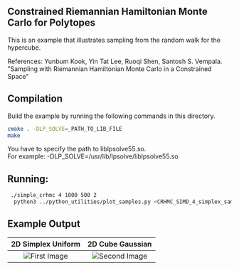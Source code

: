 ## Constrained Riemannian Hamiltonian Monte Carlo for Polytopes
This is an example that illustrates sampling from the random walk for the hypercube.

References:
Yunbum Kook, Yin Tat Lee, Ruoqi Shen, Santosh S. Vempala. "Sampling with Riemannian Hamiltonian
 Monte Carlo in a Constrained Space"
## Compilation
Build the example by running the following commands in this directory.

```bash
cmake . -DLP_SOLVE=_PATH_TO_LIB_FILE
make
```  
You have to specify the path to liblpsolve55.so.  
For example: -DLP_SOLVE=/usr/lib/lpsolve/liblpsolve55.so

## Running:
```bash
 ./simple_crhmc 4 1000 500 2
  python3 ../python_utilities/plot_samples.py <CRHMC_SIMD_4_simplex_samples.txt --save
```

## Example Output
|2D Simplex Uniform|2D Cube Gaussian|
|:-:|:-:|
|![First Image](./images/simplex2d.png)|![Second Image](./images/cube2d.png)|
